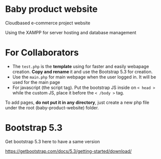 # Baby product website
Cloudbased e-commerce project website

Using the XAMPP for server hosting and database management

# For Collaborators
- The <code>test.php</code> is the <strong>template</strong> using for faster and easily webapage creation. <strong>Copy and rename </strong> it and use the Bootstrap 5.3 for creation.
- Use the <code>main.php</code> for main webpage when the user logged in. It will be used for the main page
- For javascript (the script tag). Put the bootstrap JS inside on <code>< head ></code> while the custom JS, place it before the <code>< /body ></code> tag.

To add pages, <strong>do not put it in any directory</strong>, just create a new php file under the root (baby-product-website) folder.

# Bootstrap 5.3
Get bootstrap 5.3 here to have a same version

https://getbootstrap.com/docs/5.3/getting-started/download/
